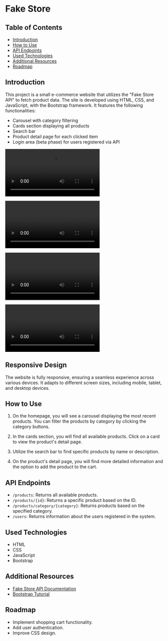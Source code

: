 # Fake Store

## Table of Contents

- [Introduction](#introduction)
- [How to Use](#how-to-use)
- [API Endpoints](#api-endpoints)
- [Used Technologies](#used-technologies)
- [Additional Resources](#additional-resources)
- [Roadmap](#roadmap)

## Introduction

This project is a small e-commerce website that utilizes the "Fake Store API" to fetch product data. The site is developed using HTML, CSS, and JavaScript, with the Bootstrap framework. It features the following functionalities:

- Carousel with category filtering
- Cards section displaying all products
- Search bar
- Product detail page for each clicked item
- Login area (beta phase) for users registered via API

![Carousel](assets/video/carousel.mp4)

![Cards](assets/video/cards.mp4)

![Search Bar And Detail Page](assets/video/search.mp4)

![Login](assets/video/login.mp4)

## Responsive Design

The website is fully responsive, ensuring a seamless experience across various devices. It adapts to different screen sizes, including mobile, tablet, and desktop devices.

## How to Use

1. On the homepage, you will see a carousel displaying the most recent products. You can filter the products by category by clicking the category buttons.

2. In the cards section, you will find all available products. Click on a card to view the product's detail page.

3. Utilize the search bar to find specific products by name or description.

4. On the product's detail page, you will find more detailed information and the option to add the product to the cart.

## API Endpoints

- `/products`: Returns all available products.
- `/products/{id}`: Returns a specific product based on the ID.
- `/products/category/{category}`: Returns products based on the specified category.
- `/users`: Returns information about the users registered in the system.

## Used Technologies

- HTML
- CSS
- JavaScript
- Bootstrap

## Additional Resources

- [Fake Store API Documentation](https://fakestoreapi.com/docs)
- [Bootstrap Tutorial](https://getbootstrap.com/docs/)

## Roadmap

- Implement shopping cart functionality.
- Add user authentication.
- Improve CSS design.